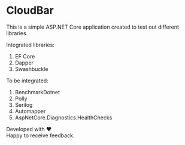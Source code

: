 # CloudBar

This is a simple ASP.NET Core application created to test out different libraries.

Integrated libraries:
  1. EF Core
  2. Dapper
  3. Swashbuckle
  
To be integrated:
  1. BenchmarkDotnet
  2. Polly
  3. Serilog
  4. Automapper
  5. AspNetCore.Diagnostics.HealthChecks
  
Developed with ♥
<br/>
Happy to receive feedback.
